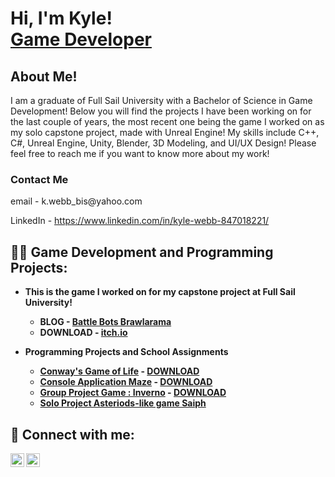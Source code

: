 <h1>Hi, I'm Kyle! <br/><a href="https://www.linkedin.com/in/kyle-webb-847018221/">Game Developer</a></h1>

<h2> About Me!</h2>
I am a graduate of Full Sail University with a Bachelor of Science in Game Development! Below you will find the projects I have been working on for the last couple of years, the most recent one being the game I worked on as my solo capstone project, made with Unreal Engine! My skills include C++, C#, Unreal Engine, Unity, Blender, 3D Modeling, and UI/UX Design! Please feel free to reach me if you want to know more about my work!

<h3>Contact Me</h3>
email - k.webb_bis@yahoo.com

LinkedIn - https://www.linkedin.com/in/kyle-webb-847018221/

<h2>👨‍💻 Game Development and Programming Projects:</h2>

- <b>This is the game I worked on for my capstone project at Full Sail University!<b>
  - BLOG - [Battle Bots Brawlarama](https://battlebotsbrawlarama.wordpress.com/)
  - DOWNLOAD - [itch.io](https://kylewebb96.itch.io/battle-bots-brawlarama)


- <b>Programming Projects and School Assignments</b>
  - [Conway's Game of Life](https://github.com/KyleWebb96/GameofLife) - [DOWNLOAD](https://kylewebb96.itch.io/conways-game-of-life)
  - [Console Application Maze](https://github.com/KyleWebb96/ConsoleApplicationMaze) - [DOWNLOAD](https://kylewebb96.itch.io/console-application-maze)
  - [Group Project Game : Inverno](https://github.com/KyleWebb96/IronTigersFPSGame) - [DOWNLOAD](https://kylewebb96.itch.io/inverno)
  - [Solo Project Asteriods-like game Saiph](https://github.com/FullSailGameStudies/saiph-august2022-KyleWebb96)


<h2> 🤳 Connect with me:</h2>

[<img align="left" alt="KyleWebb | LinkedIn" width="22px" src="https://cdn.jsdelivr.net/npm/simple-icons@v3/icons/linkedin.svg" />][linkedin]
[<img align="left" alt="KyleWebb | Instagram" width="22px" src="https://cdn.jsdelivr.net/npm/simple-icons@v3/icons/instagram.svg" />][instagram]

[instagram]: https://www.instagram.com/k.webb.az/
[linkedin]: https://www.linkedin.com/in/kyle-webb-847018221/
